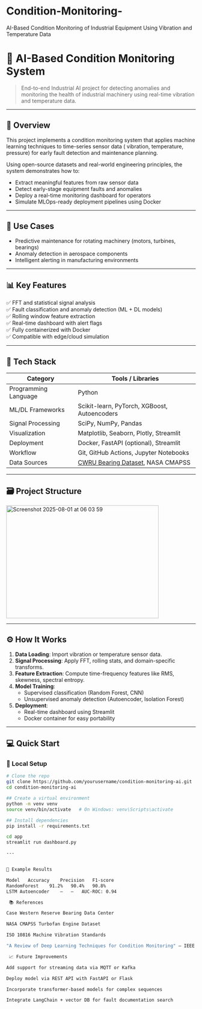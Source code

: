 # Condition-Monitoring-
AI-Based Condition Monitoring of Industrial Equipment Using Vibration and Temperature Data
# 🔧 AI-Based Condition Monitoring System

> End-to-end Industrial AI project for detecting anomalies and monitoring the health of industrial machinery using real-time vibration and temperature data.

---

## 🚀 Overview

This project implements a condition monitoring system that applies machine learning techniques to time-series sensor data ( vibration, temperature, pressure) for early fault detection and maintenance planning.

Using open-source datasets and real-world engineering principles, the system demonstrates how to:
- Extract meaningful features from raw sensor data
- Detect early-stage equipment faults and anomalies
- Deploy a real-time monitoring dashboard for operators
- Simulate MLOps-ready deployment pipelines using Docker

---

## 🧠 Use Cases

- Predictive maintenance for rotating machinery (motors, turbines, bearings)
- Anomaly detection in aerospace components
- Intelligent alerting in manufacturing environments

---

## 📊 Key Features

✅ FFT and statistical signal analysis  
✅ Fault classification and anomaly detection (ML + DL models)  
✅ Rolling window feature extraction  
✅ Real-time dashboard with alert flags  
✅ Fully containerized with Docker  
✅ Compatible with edge/cloud simulation  

---

## 🧰 Tech Stack

| Category             | Tools / Libraries                                                                 |
|----------------------|------------------------------------------------------------------------------------|
| Programming Language | Python                                                                             |
| ML/DL Frameworks     | Scikit-learn, PyTorch, XGBoost, Autoencoders                                       |
| Signal Processing    | SciPy, NumPy, Pandas                                                               |
| Visualization        | Matplotlib, Seaborn, Plotly, Streamlit                                             |
| Deployment           | Docker, FastAPI (optional), Streamlit                                              |
| Workflow             | Git, GitHub Actions, Jupyter Notebooks                                             |
| Data Sources         | [CWRU Bearing Dataset](https://engineering.case.edu/bearingdatacenter), NASA CMAPSS|

---

## 🗃 Project Structure
<img width="405" height="300" alt="Screenshot 2025-08-01 at 06 03 59" src="https://github.com/user-attachments/assets/bffcbaa0-13b3-43c4-9d9e-ad98603028f3" />


---

## ⚙️ How It Works

1. **Data Loading**: Import vibration or temperature sensor data.
2. **Signal Processing**: Apply FFT, rolling stats, and domain-specific transforms.
3. **Feature Extraction**: Compute time-frequency features like RMS, skewness, spectral entropy.
4. **Model Training**:
   - Supervised classification (Random Forest, CNN)
   - Unsupervised anomaly detection (Autoencoder, Isolation Forest)
5. **Deployment**:
   - Real-time dashboard using Streamlit
   - Docker container for easy portability

---

## 💻 Quick Start

### 🔨 Local Setup

```bash
# Clone the repo
git clone https://github.com/yourusername/condition-monitoring-ai.git
cd condition-monitoring-ai

## Create a virtual environment
python -m venv venv
source venv/bin/activate   # On Windows: venv\Scripts\activate

## Install dependencies
pip install -r requirements.txt

cd app
streamlit run dashboard.py

---


🧪 Example Results

Model	Accuracy	Precision	F1-score
RandomForest	91.2%	90.4%	90.8%
LSTM Autoencoder	—	—	AUC-ROC: 0.94

 📚 References

Case Western Reserve Bearing Data Center

NASA CMAPSS Turbofan Engine Dataset

ISO 10816 Machine Vibration Standards

"A Review of Deep Learning Techniques for Condition Monitoring" – IEEE

 📈 Future Improvements

Add support for streaming data via MQTT or Kafka

Deploy model via REST API with FastAPI or Flask

Incorporate transformer-based models for complex sequences

Integrate LangChain + vector DB for fault documentation search


